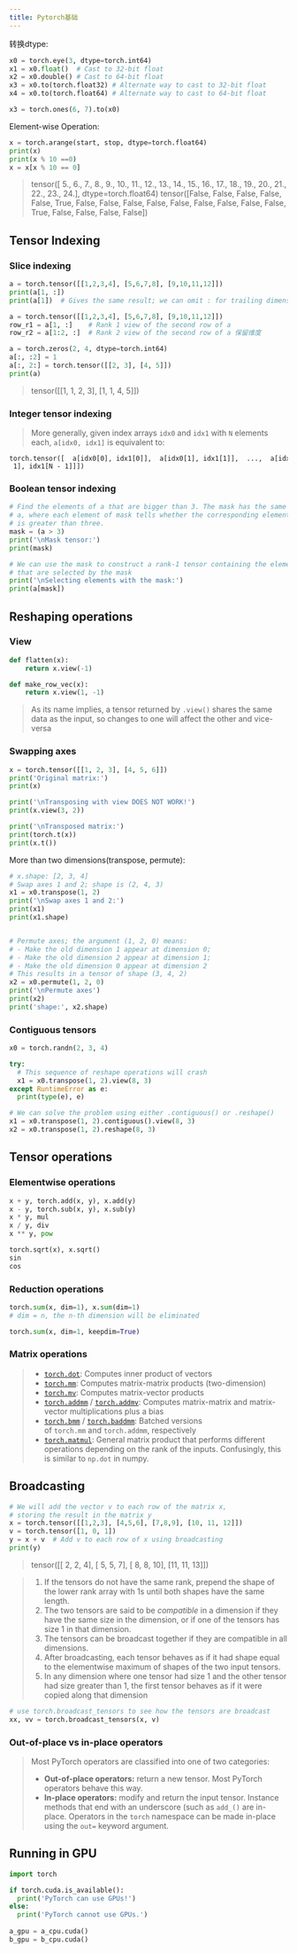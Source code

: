 ```yaml
---
title: Pytorch基础
---
```

转换dtype:
```Python
x0 = torch.eye(3, dtype=torch.int64)
x1 = x0.float()  # Cast to 32-bit float
x2 = x0.double() # Cast to 64-bit float
x3 = x0.to(torch.float32) # Alternate way to cast to 32-bit float
x4 = x0.to(torch.float64) # Alternate way to cast to 64-bit float

x3 = torch.ones(6, 7).to(x0)
```
Element-wise Operation:
```Python
x = torch.arange(start, stop, dtype=torch.float64)
print(x)
print(x % 10 ==0)
x = x[x % 10 == 0]
```
>tensor([ 5., 6., 7., 8., 9., 10., 11., 12., 13., 14., 15., 16., 17., 18., 19., 20., 21., 22., 23., 24.], dtype=torch.float64) 
>tensor([False, False, False, False, False, True, False, False, False, False, False, False, False, False, False, True, False, False, False, False])

## Tensor Indexing
### Slice indexing
```Python
a = torch.tensor([[1,2,3,4], [5,6,7,8], [9,10,11,12]])
print(a[1, :])
print(a[1])  # Gives the same result; we can omit : for trailing dimensions

a = torch.tensor([[1,2,3,4], [5,6,7,8], [9,10,11,12]])
row_r1 = a[1, :]    # Rank 1 view of the second row of a
row_r2 = a[1:2, :]  # Rank 2 view of the second row of a 保留维度

a = torch.zeros(2, 4, dtype=torch.int64)
a[:, :2] = 1
a[:, 2:] = torch.tensor([[2, 3], [4, 5]])
print(a)
```
>tensor([[1, 1, 2, 3], [1, 1, 4, 5]])
### Integer tensor indexing
>More generally, given index arrays `idx0` and `idx1` with `N` elements each, `a[idx0, idx1]` is equivalent to:

```
torch.tensor([  a[idx0[0], idx1[0]],  a[idx0[1], idx1[1]],  ...,  a[idx0[N - 1], idx1[N - 1]]])
```
### Boolean tensor indexing
```Python
# Find the elements of a that are bigger than 3. The mask has the same shape as
# a, where each element of mask tells whether the corresponding element of a
# is greater than three.
mask = (a > 3)
print('\nMask tensor:')
print(mask)

# We can use the mask to construct a rank-1 tensor containing the elements of a
# that are selected by the mask
print('\nSelecting elements with the mask:')
print(a[mask])
```
## Reshaping operations
### View
```Python
def flatten(x):
    return x.view(-1)

def make_row_vec(x):
    return x.view(1, -1)
```
>As its name implies, a tensor returned by `.view()` shares the same data as the input, so changes to one will affect the other and vice-versa

### Swapping axes
```Python
x = torch.tensor([[1, 2, 3], [4, 5, 6]])
print('Original matrix:')
print(x)

print('\nTransposing with view DOES NOT WORK!')
print(x.view(3, 2))

print('\nTransposed matrix:')
print(torch.t(x))
print(x.t())
```
More than two dimensions(transpose, permute):
```Python
# x.shape: [2, 3, 4]
# Swap axes 1 and 2; shape is (2, 4, 3)
x1 = x0.transpose(1, 2)
print('\nSwap axes 1 and 2:')
print(x1)
print(x1.shape)


# Permute axes; the argument (1, 2, 0) means:
# - Make the old dimension 1 appear at dimension 0;
# - Make the old dimension 2 appear at dimension 1;
# - Make the old dimension 0 appear at dimension 2
# This results in a tensor of shape (3, 4, 2)
x2 = x0.permute(1, 2, 0)
print('\nPermute axes')
print(x2)
print('shape:', x2.shape)
```
### Contiguous tensors
```Python
x0 = torch.randn(2, 3, 4)

try:
  # This sequence of reshape operations will crash
  x1 = x0.transpose(1, 2).view(8, 3)
except RuntimeError as e:
  print(type(e), e)

# We can solve the problem using either .contiguous() or .reshape()
x1 = x0.transpose(1, 2).contiguous().view(8, 3)
x2 = x0.transpose(1, 2).reshape(8, 3)
```
## Tensor operations

### Elementwise operations
```Python
x + y, torch.add(x, y), x.add(y)
x - y, torch.sub(x, y), x.sub(y)
x * y, mul
x / y, div
x ** y, pow

torch.sqrt(x), x.sqrt()
sin
cos
```
### Reduction operations
```Python
torch.sum(x, dim=1), x.sum(dim=1)
# dim = n, the n-th dimension will be eliminated

torch.sum(x, dim=1, keepdim=True)
```
### Matrix operations
>- [`torch.dot`](https://colab.research.google.com/corgiredirector?site=https%3A%2F%2Fpytorch.org%2Fdocs%2Fstable%2Fgenerated%2Ftorch.dot.html): Computes inner product of vectors
>- [`torch.mm`](https://colab.research.google.com/corgiredirector?site=https%3A%2F%2Fpytorch.org%2Fdocs%2Fstable%2Fgenerated%2Ftorch.mm.html): Computes matrix-matrix products (two-dimension)
>- [`torch.mv`](https://colab.research.google.com/corgiredirector?site=https%3A%2F%2Fpytorch.org%2Fdocs%2Fstable%2Fgenerated%2Ftorch.mv.html): Computes matrix-vector products
>- [`torch.addmm`](https://colab.research.google.com/corgiredirector?site=https%3A%2F%2Fpytorch.org%2Fdocs%2Fstable%2Fgenerated%2Ftorch.addmm.html) / [`torch.addmv`](https://colab.research.google.com/corgiredirector?site=https%3A%2F%2Fpytorch.org%2Fdocs%2Fstable%2Fgenerated%2Ftorch.addmv.html): Computes matrix-matrix and matrix-vector multiplications plus a bias
>- [`torch.bmm`](https://colab.research.google.com/corgiredirector?site=https%3A%2F%2Fpytorch.org%2Fdocs%2Fstable%2Fgenerated%2Ftorch.bmm.html) / [`torch.baddmm`](https://colab.research.google.com/corgiredirector?site=https%3A%2F%2Fpytorch.org%2Fdocs%2Fstable%2Fgenerated%2Ftorch.baddbmm.html): Batched versions of `torch.mm` and `torch.addmm`, respectively
>- [`torch.matmul`](https://colab.research.google.com/corgiredirector?site=https%3A%2F%2Fpytorch.org%2Fdocs%2Fstable%2Fgenerated%2Ftorch.matmul.html): General matrix product that performs different operations depending on the rank of the inputs. Confusingly, this is similar to `np.dot` in numpy.
## Broadcasting
```Python
# We will add the vector v to each row of the matrix x,
# storing the result in the matrix y
x = torch.tensor([[1,2,3], [4,5,6], [7,8,9], [10, 11, 12]])
v = torch.tensor([1, 0, 1])
y = x + v  # Add v to each row of x using broadcasting
print(y)
```
>tensor(\[\[ 2, 2, 4], [ 5, 5, 7], [ 8, 8, 10], [11, 11, 13]])

>1. If the tensors do not have the same rank, prepend the shape of the lower rank array with 1s until both shapes have the same length.
>2. The two tensors are said to be _compatible_ in a dimension if they have the same size in the dimension, or if one of the tensors has size 1 in that dimension.
>3. The tensors can be broadcast together if they are compatible in all dimensions.
>4. After broadcasting, each tensor behaves as if it had shape equal to the elementwise maximum of shapes of the two input tensors.
>5. In any dimension where one tensor had size 1 and the other tensor had size greater than 1, the first tensor behaves as if it were copied along that dimension

```Python
# use torch.broadcast_tensors to see how the tensors are broadcast
xx, vv = torch.broadcast_tensors(x, v)
```
### Out-of-place vs in-place operators

>Most PyTorch operators are classified into one of two categories:
>- **Out-of-place operators:** return a new tensor. Most PyTorch operators behave this way.
>- **In-place operators:** modify and return the input tensor. Instance methods that end with an underscore (such as `add_()` are in-place. Operators in the `torch` namespace can be made in-place using the `out=` keyword argument.

## Running in GPU
```Python
import torch

if torch.cuda.is_available():
  print('PyTorch can use GPUs!')
else:
  print('PyTorch cannot use GPUs.')
  
a_gpu = a_cpu.cuda()
b_gpu = b_cpu.cuda()
```

